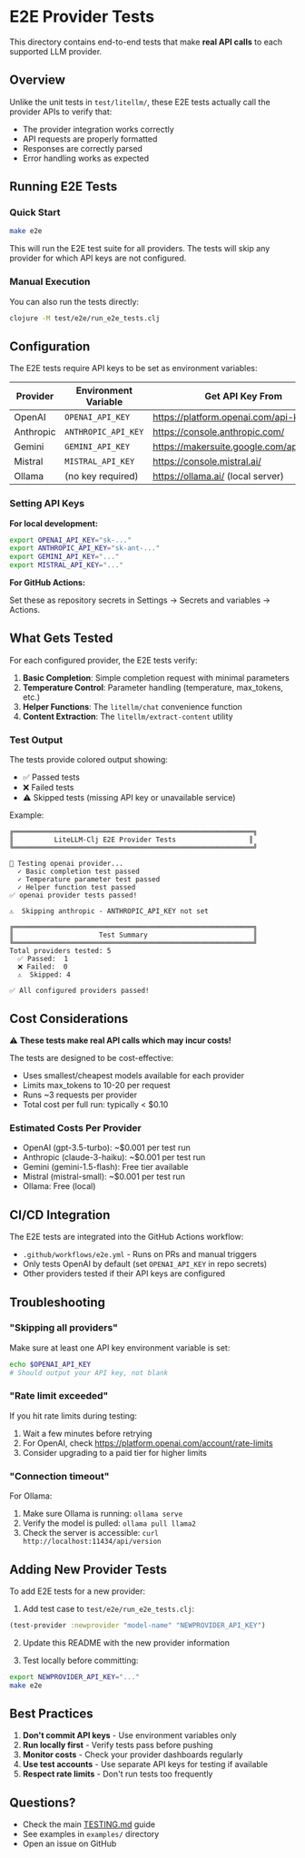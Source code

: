 # E2E Provider Tests

This directory contains end-to-end tests that make **real API calls** to each supported LLM provider.

## Overview

Unlike the unit tests in `test/litellm/`, these E2E tests actually call the provider APIs to verify that:
- The provider integration works correctly
- API requests are properly formatted
- Responses are correctly parsed
- Error handling works as expected

## Running E2E Tests

### Quick Start

```bash
make e2e
```

This will run the E2E test suite for all providers. The tests will skip any provider for which API keys are not configured.

### Manual Execution

You can also run the tests directly:

```bash
clojure -M test/e2e/run_e2e_tests.clj
```

## Configuration

The E2E tests require API keys to be set as environment variables:

| Provider   | Environment Variable    | Get API Key From                           |
|------------|------------------------|-------------------------------------------|
| OpenAI     | `OPENAI_API_KEY`       | https://platform.openai.com/api-keys     |
| Anthropic  | `ANTHROPIC_API_KEY`    | https://console.anthropic.com/            |
| Gemini     | `GEMINI_API_KEY`       | https://makersuite.google.com/app/apikey |
| Mistral    | `MISTRAL_API_KEY`      | https://console.mistral.ai/               |
| Ollama     | (no key required)      | https://ollama.ai/ (local server)        |

### Setting API Keys

**For local development:**

```bash
export OPENAI_API_KEY="sk-..."
export ANTHROPIC_API_KEY="sk-ant-..."
export GEMINI_API_KEY="..."
export MISTRAL_API_KEY="..."
```

**For GitHub Actions:**

Set these as repository secrets in Settings → Secrets and variables → Actions.

## What Gets Tested

For each configured provider, the E2E tests verify:

1. **Basic Completion**: Simple completion request with minimal parameters
2. **Temperature Control**: Parameter handling (temperature, max_tokens, etc.)
3. **Helper Functions**: The `litellm/chat` convenience function
4. **Content Extraction**: The `litellm/extract-content` utility

### Test Output

The tests provide colored output showing:
- ✅ Passed tests
- ❌ Failed tests  
- ⚠️  Skipped tests (missing API key or unavailable service)

Example:

```
╔═══════════════════════════════════════════════════════════╗
║          LiteLLM-Clj E2E Provider Tests                  ║
╚═══════════════════════════════════════════════════════════╝

🧪 Testing openai provider...
  ✓ Basic completion test passed
  ✓ Temperature parameter test passed
  ✓ Helper function test passed
✅ openai provider tests passed!

⚠️  Skipping anthropic - ANTHROPIC_API_KEY not set

╔═══════════════════════════════════════════════════════════╗
║                     Test Summary                          ║
╚═══════════════════════════════════════════════════════════╝
Total providers tested: 5
  ✅ Passed:  1
  ❌ Failed:  0
  ⚠️  Skipped: 4

✅ All configured providers passed!
```

## Cost Considerations

⚠️ **These tests make real API calls which may incur costs!**

The tests are designed to be cost-effective:
- Uses smallest/cheapest models available for each provider
- Limits max_tokens to 10-20 per request
- Runs ~3 requests per provider
- Total cost per full run: typically < $0.10

### Estimated Costs Per Provider

- OpenAI (gpt-3.5-turbo): ~$0.001 per test run
- Anthropic (claude-3-haiku): ~$0.001 per test run
- Gemini (gemini-1.5-flash): Free tier available
- Mistral (mistral-small): ~$0.001 per test run
- Ollama: Free (local)

## CI/CD Integration

The E2E tests are integrated into the GitHub Actions workflow:

- `.github/workflows/e2e.yml` - Runs on PRs and manual triggers
- Only tests OpenAI by default (set `OPENAI_API_KEY` in repo secrets)
- Other providers tested if their API keys are configured

## Troubleshooting

### "Skipping all providers"

Make sure at least one API key environment variable is set:

```bash
echo $OPENAI_API_KEY
# Should output your API key, not blank
```

### "Rate limit exceeded"

If you hit rate limits during testing:
1. Wait a few minutes before retrying
2. For OpenAI, check https://platform.openai.com/account/rate-limits
3. Consider upgrading to a paid tier for higher limits

### "Connection timeout"

For Ollama:
1. Make sure Ollama is running: `ollama serve`
2. Verify the model is pulled: `ollama pull llama2`
3. Check the server is accessible: `curl http://localhost:11434/api/version`

## Adding New Provider Tests

To add E2E tests for a new provider:

1. Add test case to `test/e2e/run_e2e_tests.clj`:

```clojure
(test-provider :newprovider "model-name" "NEWPROVIDER_API_KEY")
```

2. Update this README with the new provider information

3. Test locally before committing:

```bash
export NEWPROVIDER_API_KEY="..."
make e2e
```

## Best Practices

1. **Don't commit API keys** - Use environment variables only
2. **Run locally first** - Verify tests pass before pushing
3. **Monitor costs** - Check your provider dashboards regularly
4. **Use test accounts** - Use separate API keys for testing if available
5. **Respect rate limits** - Don't run tests too frequently

## Questions?

- Check the main [TESTING.md](../../TESTING.md) guide
- See examples in `examples/` directory
- Open an issue on GitHub
